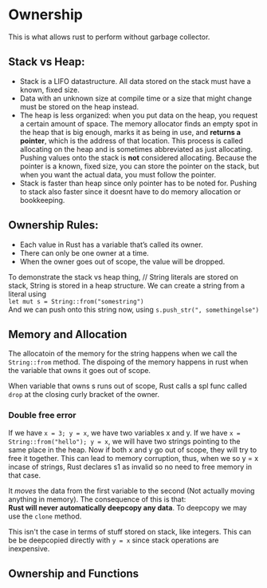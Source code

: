 # Ownership  
This is what allows rust to perform without garbage collector.  

## Stack vs Heap:  

- Stack is a LIFO datastructure. All data stored on the stack must have a known, fixed size.
- Data with an unknown size at compile time or a size that might change must be stored on the heap instead.
- The heap is less organized: when you put data on the heap, you request a certain amount of space. The memory allocator finds an empty spot in the heap that is big enough, marks it as being in use, and **returns a pointer**, which is the address of that location. This process is called allocating on the heap and is sometimes abbreviated as just allocating. Pushing values onto the stack is **not** considered allocating. Because the pointer is a known, fixed size, you can store the pointer on the stack, but when you want the actual data, you must follow the pointer.
- Stack is faster than heap since only pointer has to be noted for. Pushing to stack also faster since it doesnt have to do memory allocation or bookkeeping.  

## Ownership Rules:
- Each value in Rust has a variable that’s called its owner.
- There can only be one owner at a time.
- When the owner goes out of scope, the value will be dropped.

To demonstrate the stack vs heap thing, 
// String literals are stored on stack, String is stored in a heap structure. 
We can create a string from a literal using  
`let mut s = String::from("somestring")`  
And we can push onto this string now, using `s.push_str(", somethingelse")`  

## Memory and Allocation  
The allocatoin of the memory for the string happens when we call the `String::from` method.  The dispoing of the memory happens in rust when the variable that owns it goes out of scope. 

When variable that owns s runs out of scope, Rust calls a spl func called `drop` at the closing curly bracket of the owner.

### Double free error
If we have `x = 3; y = x`, we have two variables x and y. If we have `x = String::from("hello"); y = x`, we will have two strings pointing to the same place in the heap. Now if both x and y go out of scope, they will try to free it together.  This can lead to memory corruption, thus, when we so y = x incase of strings, Rust declares s1 as invalid so no need to free memory in that case.  

It _moves_ the data from the first variable to the second (Not actually moving anything in memory). The consequence of this is that:  
**Rust will never automatically deepcopy any data**. 
To deepcopy we may use the `clone` method.  


This isn't the case in terms of stuff stored on stack, like integers. This can be be deepcopied directly with `y = x` since stack operations are inexpensive.  

## Ownership and Functions 
